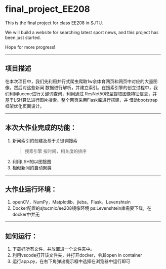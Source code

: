 # final_project_EE208
This is the final project for class EE208 in SJTU.

We will build a website for searching latest sport news, and this project has been just started.

Hope for more progress!

---
## 项目描述
在本次项目中，我们先利用并行式爬虫爬取1w余体育网页和网页中对应的大量图像。然后对这些新闻 数据进行解析，并建立索引。在搜索引擎的创立过程中，我们利用lucene进行关键词查询，利用通过 ResNet50模型提取图像特征信息，并基于LSH算法进行图片搜索。整个网页采用Flask库进行搭建，并 借助bootstrap框架优化页面设计。

---
## 本次大作业完成的功能：
1. 新闻索引的创建及基于关键词搜索
    > 搜索引擎
    > 按时间，相关度的排序
2. 利用LSH的以图搜图
3. 相似新闻的自动聚类

---
## 大作业运行环境：
1. openCV，NumPy，Matplotlib，jieba，Flask，Levenshtein
2. Docker配置的sjtucmic/ee208镜像环境 ps:Levenshtein库需要下载，在docker中并无

---
## 如何运行：
1. 下载好所有文件，并放置进一个文件夹中。
2. 利用vscode打开该文件夹，并打开docker，令其open in container
3. 运行app.py，在右下角弹出提示框中选择在浏览器中运行即可

